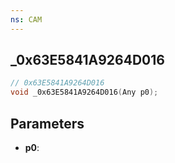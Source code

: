 ```yaml
---
ns: CAM
---
```

## _0x63E5841A9264D016

```c
// 0x63E5841A9264D016
void _0x63E5841A9264D016(Any p0);
```

## Parameters
* **p0**:
